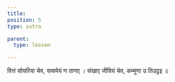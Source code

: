 ```yaml
---
title: 
position: 5
type: sutra

parent:
  type: lesson

---
```


वित्तं सोयरिया चेव, सव्वमेयं ण ताणए ।
संखाए जीवियं चेव, कम्मुणा उ तिउट्टइ ॥